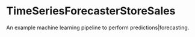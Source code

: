 # TimeSeriesForecasterStoreSales
An example machine learning pipeline to perform predictions|forecasting.
